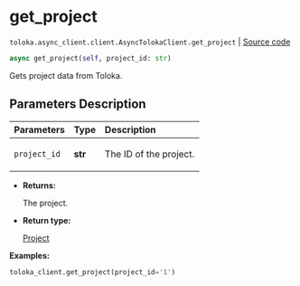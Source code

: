 # get_project
`toloka.async_client.client.AsyncTolokaClient.get_project` | [Source code](https://github.com/Toloka/toloka-kit/blob/v1.2.0/src/async_client/client.py#L0)

```python
async get_project(self, project_id: str)
```

Gets project data from Toloka.

## Parameters Description

| Parameters | Type | Description |
| :----------| :----| :-----------|
`project_id`|**str**|<p>The ID of the project.</p>

* **Returns:**

  The project.

* **Return type:**

  [Project](toloka.client.project.Project.md)

**Examples:**


```python
toloka_client.get_project(project_id='1')
```

